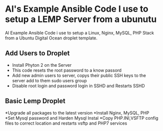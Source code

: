 Al's Example Ansible Code I use to setup a LEMP Server from a ubunutu 
========================

Al Example Ansible Code i use to setup a Linux, Nginx, MySQL, PHP Stack from a Ubuntu Digital Ocean droplet template.

Add Users to Droplet
----------
* Install Phyton 2 on the Server
* This code resets the root password to a know passord
* Add new admin users to server, copys their public SSH keys to the server add to them sudo users group
* Disable root login and password login in SSHD and Restarts SSHD

Basic Lemp Droplet
----------
*Upgrade all packages to the latest version
*Install Nginx, MySQL, PHP
*Set Mysql password and Harden Mysql Instal
*Copy PHP.INI,VSFTP config files to correct location and restarts vsftp and PHP7 services

